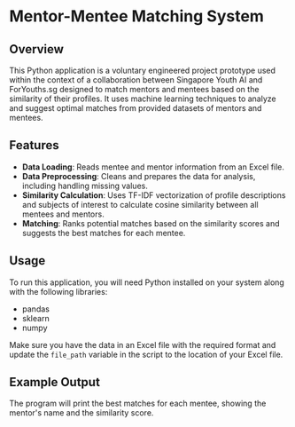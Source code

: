 # Mentor-Mentee Matching System

## Overview
This Python application is a voluntary engineered project prototype used within the context of a collaboration between Singapore Youth AI and ForYouths.sg designed to match mentors and mentees based on the similarity of their profiles. It uses machine learning techniques to analyze and suggest optimal matches from provided datasets of mentors and mentees. 

## Features
- **Data Loading**: Reads mentee and mentor information from an Excel file.
- **Data Preprocessing**: Cleans and prepares the data for analysis, including handling missing values.
- **Similarity Calculation**: Uses TF-IDF vectorization of profile descriptions and subjects of interest to calculate cosine similarity between all mentees and mentors.
- **Matching**: Ranks potential matches based on the similarity scores and suggests the best matches for each mentee.

## Usage
To run this application, you will need Python installed on your system along with the following libraries:
- pandas
- sklearn
- numpy

Make sure you have the data in an Excel file with the required format and update the `file_path` variable in the script to the location of your Excel file.

## Example Output
The program will print the best matches for each mentee, showing the mentor's name and the similarity score.



